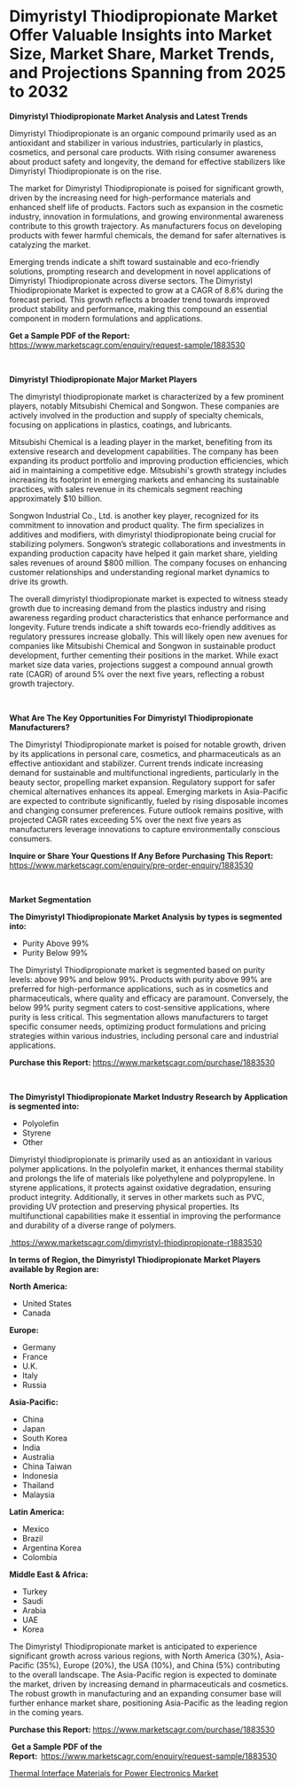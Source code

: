 <p><h1>Dimyristyl Thiodipropionate Market Offer Valuable Insights into Market Size, Market Share, Market Trends, and Projections Spanning from 2025 to 2032</h1></p><p><strong>Dimyristyl Thiodipropionate Market Analysis and Latest Trends</strong></p>
<p><p>Dimyristyl Thiodipropionate is an organic compound primarily used as an antioxidant and stabilizer in various industries, particularly in plastics, cosmetics, and personal care products. With rising consumer awareness about product safety and longevity, the demand for effective stabilizers like Dimyristyl Thiodipropionate is on the rise.</p><p>The market for Dimyristyl Thiodipropionate is poised for significant growth, driven by the increasing need for high-performance materials and enhanced shelf life of products. Factors such as expansion in the cosmetic industry, innovation in formulations, and growing environmental awareness contribute to this growth trajectory. As manufacturers focus on developing products with fewer harmful chemicals, the demand for safer alternatives is catalyzing the market.</p><p>Emerging trends indicate a shift toward sustainable and eco-friendly solutions, prompting research and development in novel applications of Dimyristyl Thiodipropionate across diverse sectors. The Dimyristyl Thiodipropionate Market is expected to grow at a CAGR of 8.6% during the forecast period. This growth reflects a broader trend towards improved product stability and performance, making this compound an essential component in modern formulations and applications.</p></p>
<p><strong>Get a Sample PDF of the Report:&nbsp;</strong> <a href="https://www.marketscagr.com/enquiry/request-sample/1883530?utm_campaign=2215&utm_medium=2&utm_source=Github&utm_content=ia&utm_term=04022025&utm_id=dimyristyl-thiodipropionate">https://www.marketscagr.com/enquiry/request-sample/1883530</a></p>
<p>&nbsp;</p>
<p><strong>Dimyristyl Thiodipropionate Major Market Players</strong></p>
<p><p>The dimyristyl thiodipropionate market is characterized by a few prominent players, notably Mitsubishi Chemical and Songwon. These companies are actively involved in the production and supply of specialty chemicals, focusing on applications in plastics, coatings, and lubricants.</p><p>Mitsubishi Chemical is a leading player in the market, benefiting from its extensive research and development capabilities. The company has been expanding its product portfolio and improving production efficiencies, which aid in maintaining a competitive edge. Mitsubishi's growth strategy includes increasing its footprint in emerging markets and enhancing its sustainable practices, with sales revenue in its chemicals segment reaching approximately $10 billion.</p><p>Songwon Industrial Co., Ltd. is another key player, recognized for its commitment to innovation and product quality. The firm specializes in additives and modifiers, with dimyristyl thiodipropionate being crucial for stabilizing polymers. Songwon’s strategic collaborations and investments in expanding production capacity have helped it gain market share, yielding sales revenues of around $800 million. The company focuses on enhancing customer relationships and understanding regional market dynamics to drive its growth.</p><p>The overall dimyristyl thiodipropionate market is expected to witness steady growth due to increasing demand from the plastics industry and rising awareness regarding product characteristics that enhance performance and longevity. Future trends indicate a shift towards eco-friendly additives as regulatory pressures increase globally. This will likely open new avenues for companies like Mitsubishi Chemical and Songwon in sustainable product development, further cementing their positions in the market. While exact market size data varies, projections suggest a compound annual growth rate (CAGR) of around 5% over the next five years, reflecting a robust growth trajectory.</p></p>
<p>&nbsp;</p>
<p><strong>What Are The Key Opportunities For Dimyristyl Thiodipropionate Manufacturers?</strong></p>
<p><p>The Dimyristyl Thiodipropionate market is poised for notable growth, driven by its applications in personal care, cosmetics, and pharmaceuticals as an effective antioxidant and stabilizer. Current trends indicate increasing demand for sustainable and multifunctional ingredients, particularly in the beauty sector, propelling market expansion. Regulatory support for safer chemical alternatives enhances its appeal. Emerging markets in Asia-Pacific are expected to contribute significantly, fueled by rising disposable incomes and changing consumer preferences. Future outlook remains positive, with projected CAGR rates exceeding 5% over the next five years as manufacturers leverage innovations to capture environmentally conscious consumers.</p></p>
<p><strong>Inquire or Share Your Questions If Any Before Purchasing This Report:</strong> <a href="https://www.marketscagr.com/enquiry/pre-order-enquiry/1883530?utm_campaign=2215&utm_medium=2&utm_source=Github&utm_content=ia&utm_term=04022025&utm_id=dimyristyl-thiodipropionate">https://www.marketscagr.com/enquiry/pre-order-enquiry/1883530</a></p>
<p>&nbsp;</p>
<p><strong>Market Segmentation</strong></p>
<p><strong>The Dimyristyl Thiodipropionate Market Analysis by types is segmented into:</strong></p>
<p><ul><li>Purity Above 99%</li><li>Purity Below 99%</li></ul></p>
<p><p>The Dimyristyl Thiodipropionate market is segmented based on purity levels: above 99% and below 99%. Products with purity above 99% are preferred for high-performance applications, such as in cosmetics and pharmaceuticals, where quality and efficacy are paramount. Conversely, the below 99% purity segment caters to cost-sensitive applications, where purity is less critical. This segmentation allows manufacturers to target specific consumer needs, optimizing product formulations and pricing strategies within various industries, including personal care and industrial applications.</p></p>
<p><strong>Purchase this Report:&nbsp;</strong><a href="https://www.marketscagr.com/purchase/1883530?utm_campaign=2215&utm_medium=2&utm_source=Github&utm_content=ia&utm_term=04022025&utm_id=dimyristyl-thiodipropionate">https://www.marketscagr.com/purchase/1883530</a></p>
<p>&nbsp;</p>
<p><strong>The Dimyristyl Thiodipropionate Market Industry Research by Application is segmented into:</strong></p>
<p><ul><li>Polyolefin</li><li>Styrene</li><li>Other</li></ul></p>
<p><p>Dimyristyl thiodipropionate is primarily used as an antioxidant in various polymer applications. In the polyolefin market, it enhances thermal stability and prolongs the life of materials like polyethylene and polypropylene. In styrene applications, it protects against oxidative degradation, ensuring product integrity. Additionally, it serves in other markets such as PVC, providing UV protection and preserving physical properties. Its multifunctional capabilities make it essential in improving the performance and durability of a diverse range of polymers.</p></p>
<p><a href="https://www.marketscagr.com/dimyristyl-thiodipropionate-r1883530?utm_campaign=2215&utm_medium=2&utm_source=Github&utm_content=ia&utm_term=04022025&utm_id=dimyristyl-thiodipropionate">&nbsp;https://www.marketscagr.com/dimyristyl-thiodipropionate-r1883530</a></p>
<p><strong>In terms of Region, the Dimyristyl Thiodipropionate Market Players available by Region are:</strong></p>
<p>
    <p> <strong> North America: </strong>
        <ul>
            <li>United States</li>
            <li>Canada</li>
        </ul>
        </p> 
    <p> <strong> Europe: </strong>
        <ul>
            <li>Germany</li>
            <li>France</li>
            <li>U.K.</li>
            <li>Italy</li>
            <li>Russia</li>
        </ul>
        </p> 
    <p> <strong> Asia-Pacific: </strong>
        <ul>
            <li>China</li>
            <li>Japan</li>
            <li>South Korea</li>
            <li>India</li>
            <li>Australia</li>
            <li>China Taiwan</li>
            <li>Indonesia</li>
            <li>Thailand</li>
            <li>Malaysia</li>
        </ul>
        </p> 
    <p> <strong> Latin America: </strong>
        <ul>
            <li>Mexico</li>
            <li>Brazil</li>
            <li>Argentina Korea</li>
            <li>Colombia</li>
        </ul>
        </p> 
    <p> <strong> Middle East & Africa: </strong>
        <ul>
            <li>Turkey</li>
            <li>Saudi</li>
            <li>Arabia</li>
            <li>UAE</li>
            <li>Korea</li>
        </ul>
    </p>
    </p>
<p><p>The Dimyristyl Thiodipropionate market is anticipated to experience significant growth across various regions, with North America (30%), Asia-Pacific (35%), Europe (20%), the USA (10%), and China (5%) contributing to the overall landscape. The Asia-Pacific region is expected to dominate the market, driven by increasing demand in pharmaceuticals and cosmetics. The robust growth in manufacturing and an expanding consumer base will further enhance market share, positioning Asia-Pacific as the leading region in the coming years.</p></p>
<p><strong>Purchase this Report: </strong><a href="https://www.marketscagr.com/purchase/1883530?utm_campaign=2215&utm_medium=2&utm_source=Github&utm_content=ia&utm_term=04022025&utm_id=dimyristyl-thiodipropionate">https://www.marketscagr.com/purchase/1883530</a></p>
<p>&nbsp;<strong>Get a Sample PDF of the Report:&nbsp;&nbsp;</strong><a href="https://www.marketscagr.com/enquiry/request-sample/1883530?utm_campaign=2215&utm_medium=2&utm_source=Github&utm_content=ia&utm_term=04022025&utm_id=dimyristyl-thiodipropionate">https://www.marketscagr.com/enquiry/request-sample/1883530</a></p>
<p><strong></strong></p>
<p><p><a href="https://github.com/WashimHussain441/Market-Research-Report-List-1/blob/main/thermal-interface-materials-for-power-electronics-market.md?utm_campaign=2215&utm_medium=2&utm_source=Github&utm_content=ia&utm_term=04022025&utm_id=dimyristyl-thiodipropionate">Thermal Interface Materials for Power Electronics Market</a></p></p>